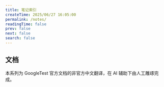 ```yaml
---
title: 笔记索引
createTime: 2025/06/27 16:05:00
permalink: /notes/
readingTime: false
prev: false
next: false
search: false
---
```


## 文档

<CardGrid>
    <LinkCard
        title="GoogleTest 中文文档"
        icon="https://avatars.githubusercontent.com/u/1342004"
        href="/gtest/"
    >
        本系列为 GoogleTest 官方文档的非官方中文翻译，在 AI 辅助下由人工雕琢完成。
    </LinkCard>
</CardGrid>
